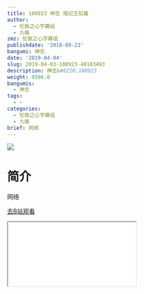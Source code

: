 ```yaml
---
title: 180923 神舌 暗记王后篇
author:
  - 伦敦之心字幕组
  - 九條
zmz: 伦敦之心字幕组
publishdate: '2018-09-23'
bangumi: 神舌
date: '2019-04-04'
slug: 2019-04-03-180923-48183493
description: 神舌&#8226;180923
weight: 9596.0
bangumis:
  - 神舌
tags:
  - ~
categories:
  - 伦敦之心字幕组
  - 九條
brief: 网络
---
```

![](https://raw.githubusercontent.com/tcgriffith/owaraisite/master/static/tmpimg/I00Y9kB.jpg)
# 简介  
网络  

[去B站观看](https://www.bilibili.com/video/av48183493/)
<div class ="resp-container"><iframe class="testiframe" src="//player.bilibili.com/player.html?aid=48183493"", scrolling="no", allowfullscreen="true" > </iframe></div> 
